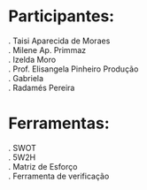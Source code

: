 # Participantes:
. Taisi Aparecida de Moraes
<br>. Milene Ap. Primmaz
<br>. Izelda Moro
<br>. Prof. Elisangela Pinheiro Produção
<br>. Gabriela
<br>. Radamés Pereira

# Ferramentas:
. SWOT
<br>. 5W2H
<br>. Matriz de Esforço
<br>. Ferramenta de verificação

